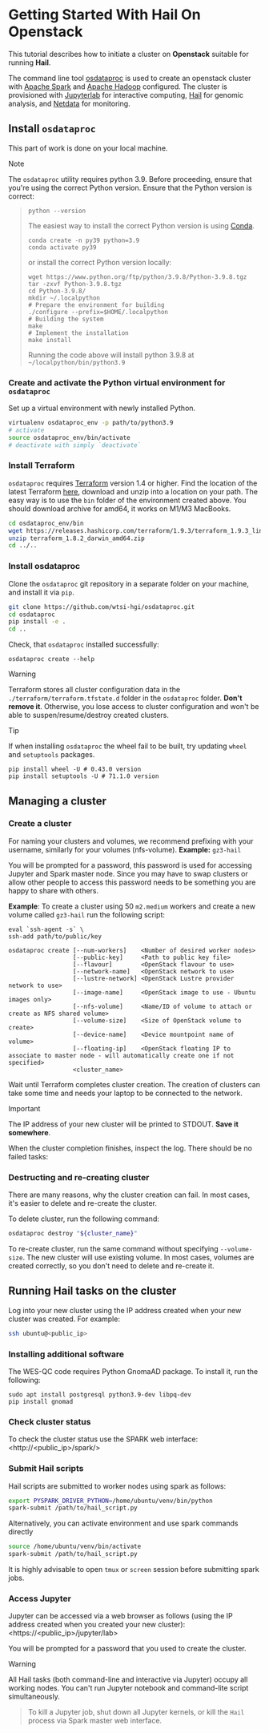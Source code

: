 # Getting Started With Hail On Openstack

This tutorial describes how to initiate a cluster on **Openstack** suitable for running **Hail**.

The command line tool [osdataproc](https://github.com/wtsi-hgi/osdataproc/) is used to create an openstack cluster with [Apache Spark](https://spark.apache.org/)  and [Apache Hadoop](https://hadoop.apache.org/) configured. The cluster is provisioned with [Jupyterlab](https://jupyter.org/) for interactive computing, [Hail](https://hail.is/) for genomic analysis, and [Netdata](https://www.netdata.cloud/) for monitoring.
## Install `osdataproc`
This part of work is done on your local machine.

> [!NOTE]
The `osdataproc` utility requires python 3.9. Before proceeding, ensure that you're using the correct Python version. Ensure that the Python version is correct:
>```shell
>python --version
>```
>
>The easiest way to install the correct Python version is using [Conda](https://docs.conda.io/en/latest/).
>```shell
>conda create -n py39 python=3.9
>conda activate py39
> ```
>or  install the correct Python version locally:
>``` shell
>wget https://www.python.org/ftp/python/3.9.8/Python-3.9.8.tgz
>tar -zxvf Python-3.9.8.tgz
>cd Python-3.9.8/
>mkdir ~/.localpython
># Prepare the environment for building
>./configure --prefix=$HOME/.localpython
># Building the system
> make
> # Implement the installation
>make install
>```
>Running the code above will install python 3.9.8 at `~/localpython/bin/python3.9`

### Create and activate the Python virtual environment for `osdataproc`

Set up a virtual environment with newly installed Python.
```bash
virtualenv osdataproc_env -p path/to/python3.9
# activate
source osdataproc_env/bin/activate
# deactivate with simply `deactivate`
```

### Install Terraform

`osdataproc` requires [Terraform](https://www.terraform.io/) version 1.4 or higher. Find the location of the latest Terraform [here](https://developer.hashicorp.com/terraform/downloads?product_intent=terraform), download and unzip into a location on your path. The easy way is to use the `bin` folder of the environment created above. You should download archive for amd64, it works on M1/M3 MacBooks.

```bash
cd osdataproc_env/bin
wget https://releases.hashicorp.com/terraform/1.9.3/terraform_1.9.3_linux_386.zip
unzip terraform_1.8.2_darwin_amd64.zip
cd ../..
```

### Install osdataproc

Clone the `osdataproc` git repository in a separate folder on your machine, and install it via `pip`.

```bash
git clone https://github.com/wtsi-hgi/osdataproc.git
cd osdataproc
pip install -e .
cd ..
```

Check, that `osdataproc` installed successfully:
```shell
osdataproc create --help
```

> [!WARNING]
Terraform stores all cluster configuration data in the  `./terraform/terraform.tfstate.d` folder in the `osdataproc` folder. **Don't remove it**. Otherwise, you lose access to cluster configuration and won't be able to suspen/resume/destroy created clusters.

>[!TIP]
>If when installing `osdataproc` the wheel fail to be built, try updating `wheel` and `setuptools` packages.
>``` shell
>pip install wheel -U # 0.43.0 version
>pip install setuptools -U # 71.1.0 version
>```

## Managing a cluster
### Create a cluster

For naming your clusters and volumes, we recommend prefixing with your username, similarly for your volumes (nfs-volume).
**Example:** `gz3-hail`

You will be prompted for a password, this password is used for accessing Jupyter and Spark master node. Since you may have to swap clusters or allow other people to access this password needs to be something you are happy to share with others.

**Example**: To create a cluster using 50 `m2.medium` workers
and create a new volume called `gz3-hail` run the following script:

```shell
eval `ssh-agent -s` \
ssh-add path/to/public/key

osdataproc create [--num-workers]    <Number of desired worker nodes>
                  [--public-key]     <Path to public key file>
                  [--flavour]        <OpenStack flavour to use>
                  [--network-name]   <OpenStack network to use>
                  [--lustre-network] <OpenStack Lustre provider network to use>
                  [--image-name]     <OpenStack image to use - Ubuntu images only>
                  [--nfs-volume]     <Name/ID of volume to attach or create as NFS shared volume>
                  [--volume-size]    <Size of OpenStack volume to create>
                  [--device-name]    <Device mountpoint name of volume>
                  [--floating-ip]    <OpenStack floating IP to associate to master node - will automatically create one if not specified>
                  <cluster_name>
```

Wait until Terraform completes cluster creation. The creation of clusters can take some time and needs your laptop to be connected to the network.

>[!IMPORTANT]
>The IP address of your new cluster will be printed to STDOUT. **Save it somewhere**.

When the cluster completion finishes, inspect the log. There should be no failed tasks:
### Destructing and re-creating cluster
There are many reasons, why the cluster creation can fail.
In most cases, it's easier to delete and re-create the cluster.

To delete cluster, run the following command:
```bash
osdataproc destroy "${cluster_name}"
```

To re-create cluster, run the same command without specifying `--volume-size`. The new cluster will use existing volume. In most cases, volumes are created correctly, so you don't need to delete and re-create it.
## Running Hail tasks on the cluster

Log into your new cluster using the IP address created when your new cluster was created. For example:

```bash
ssh ubuntu@<public_ip>
```

### Installing additional software

The WES-QC code requires Python GnomaAD package. To install it, run the following:

```shell
sudo apt install postgresql python3.9-dev libpq-dev
pip install gnomad
```

### Check cluster status
To check the cluster status use the SPARK web interface:
<http://<public_ip>/spark/>

### Submit Hail scripts

Hail scripts are submitted to worker nodes using spark as follows:

```bash
export PYSPARK_DRIVER_PYTHON=/home/ubuntu/venv/bin/python
spark-submit /path/to/hail_script.py
```

Alternatively, you can activate environment and use spark commands directly

```bash
source /home/ubuntu/venv/bin/activate
spark-submit /path/to/hail_script.py
```

It is highly advisable to open `tmux` or `screen` session before submitting spark jobs.

### Access Jupyter

Jupyter can be accessed via a web browser as follows (using the IP address created when you created your new cluster):
<https://<public_ip>/jupyter/lab>

You will be prompted for a password that you used to create the cluster.

>[!WARNING]
All Hail tasks (both command-line and interactive via Jupyter) occupy all working nodes. You can't run Jupyter notebook and command-lite script simultaneously.
>
>To kill a Jupyter job, shut down all Jupyter kernels, or kill the `Hail` process via Spark master web interface.

<!--### Workaround netdata log issue
Often the netdata access logs grow too fast. To avoid running out of free space, we suggest changing logrotate settings.

First, change the logrotate schedule:
```shell
sudo ln -s /etc/cron.daily/logrotate /etc/cron.hourly/logrotate
```

Then, add the following lines to the `/etc/logrotate.d/netdata` file:
```
/var/log/netdata/*.log {
        maxsize 1G
        hourly
        rotate 1
        ...
}
```

Finally, run Logrotate manually to ensure that it works without errors
```shell
sudo logrotate /etc/logrotate.d/netdata
```

## Troubleshooting

### Cleaning up Netdata logs

In case if you cluster reports `No space left on the device`
the most probable source of this issue is netdata logs.
To inspect it, go to the netdata folder, and check the log files size:
```shell
cd /var/log/netdata
ls -lh
```

If the size of netdata logs is too big, remove it:
```shell
sudo rm -rf *.log.*
```

### Resetting HDFS safe mode

In case of an issue with the free space on the device (both caused by local FS overflow or by Lustre quota)
the HDFS will switch in the safe mode. The Hail processing will throw the error message:
`Caused by: org.apache.hadoop.ipc.RemoteException(org.apache.hadoop.hdfs.server.namenode.SafeModeException):
Cannot create directory /shared/spark-logs. Name node is in safe mode.
`

To continue working with Hail, you need to manually move it bach to operational mode. To do it:
1. Deal with the absence of free space (clean up logs, temporary folders, unused matrixtables, etc.).
2. Turn HDFS bach to the operational mode:

```shell
hdfs dfsadmin -safemode leave
```

### Manual cluster cleanup
In the case of cluster creation/destruction failure (for example, due to connection loss),
`osdataproc` may not be able to clean up all cluster resources.

To manually clean up all requested resources via Theta, do the following, do the following:

>[!WARNING]
Working under the project user, you can delete resources belonging to other project members.
>
>Please, be cautious and double-check every step.

1. Log in to [Theta](https://theta.internal.sanger.ac.uk/project/)
2. Choose the project under `Projects`
3. Clean up instances
   1. Navigate to `instances`
   2. Set the filter by the instance name and find all instances from your cluster
   3. **Double check, that you selected only instances belonging to your cluster**
   4. Remove instances
4. Clean up Lustre network ports
   1. Navigate to `Networks`
   2. Choose the secure Lustre network
   3. Go to the `Ports` tab
   4. Set the filter and find all ports from your cluster
   5. **Double check, that you selected only ports belonging to your cluster**
   6. Remove ports
5. Clean up Cloudforms network
   1. Navigate to `Networks`
   2. Choose the Cloudforms network
   3. Remove ports the same way as yu did in point 4
6. Remove cluster security groups:
   1. Navigate to `Security groups`
   2. Set the filter two security groups created for the cluster.
   3. Remove security groups -->
